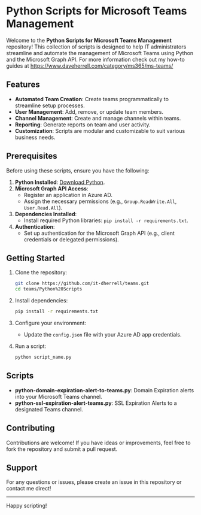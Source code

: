 # Python Scripts for Microsoft Teams Management

Welcome to the **Python Scripts for Microsoft Teams Management** repository! This collection of scripts is designed to help IT administrators streamline and automate the management of Microsoft Teams using Python and the Microsoft Graph API.  For more information check out my how-to guides at https://www.daveherrell.com/category/ms365/ms-teams/

## Features

- **Automated Team Creation**: Create teams programmatically to streamline setup processes.
- **User Management**: Add, remove, or update team members.
- **Channel Management**: Create and manage channels within teams.
- **Reporting**: Generate reports on team and user activity.
- **Customization**: Scripts are modular and customizable to suit various business needs.

## Prerequisites

Before using these scripts, ensure you have the following:

1. **Python Installed**: [Download Python](https://www.python.org/downloads/).
2. **Microsoft Graph API Access**:
   - Register an application in Azure AD.
   - Assign the necessary permissions (e.g., `Group.ReadWrite.All`, `User.Read.All`).
3. **Dependencies Installed**:
   - Install required Python libraries: `pip install -r requirements.txt`.
4. **Authentication**:
   - Set up authentication for the Microsoft Graph API (e.g., client credentials or delegated permissions).

## Getting Started

1. Clone the repository:
   ```bash
   git clone https://github.com/it-dherrell/teams.git
   cd teams/Python%20Scripts
   ```

2. Install dependencies:
   ```bash
   pip install -r requirements.txt
   ```

3. Configure your environment:
   - Update the `config.json` file with your Azure AD app credentials.

4. Run a script:
   ```bash
   python script_name.py
   ```

## Scripts

- **python-domain-expiration-alert-to-teams.py**: Domain Expiration alerts into your Microsoft Teams channel.
- **python-ssl-expiration-alert-teams.py**: SSL Expiration Alerts to a designated Teams channel.


## Contributing

Contributions are welcome! If you have ideas or improvements, feel free to fork the repository and submit a pull request.


## Support

For any questions or issues, please create an issue in this repository or contact me direct!

---

Happy scripting!

